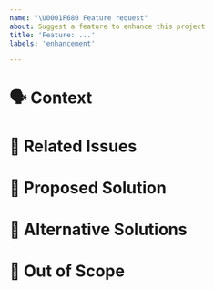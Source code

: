 ```yaml
---
name: "\U0001F680 Feature request"
about: Suggest a feature to enhance this project
title: 'Feature: ...'
labels: 'enhancement'

---
```

<!--
Thank you for suggesting an idea to make the Afterpay iOS SDK better.

Please fill in as much of the template below as you're able, delete sections you do not think are relevant.
-->

# 🗣 Context

<!--
Describe the context of this suggestion. Why is it important to you?
-->

# 🤝 Related Issues

<!-- 
Is this feature related to another issue? Please provide links to other issues, or URLs that help add context to this feature request.
-->

# 📝 Proposed Solution

<!--
Please describe the desired behavior.
-->

# 🔀 Alternative Solutions

<!--
Please describe alternatives you've considered.
-->

# 🚫 Out of Scope

<!-- 
Please describe what you consider to be out of scope in your suggestion.
-->
